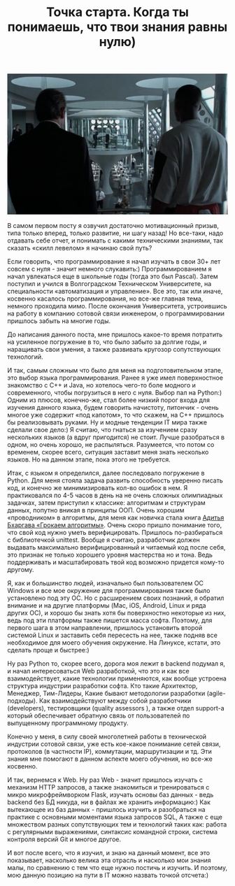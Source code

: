 ﻿---
layout: post
title: Точка старта. Когда ты понимаешь, что твои знания равны нулю)
---
<img src="\image\start-point2.jpeg" alt="drawing" width="2000"/>

В самом первом посту я озвучил достаточно мотивационный призыв, типа только вперед, только развитие, ни шагу назад! Но все-таки, надо отдавать себе отчет, и понимать с какими техническими знаниями, так сказать «скилл левелом» я начинаю свой путь? 

Если говорить, что программирование я начал изучать в свои 30+ лет совсем с нуля - значит немного слукавить:) Программированием я начал увлекаться еще в школьные годы (тогда это был Pascal). Затем поступил и учился в Волгоградском Техническом Университете, на специальности «автоматизация и управление». Все это, так или иначе, косвенно касалось программирования, но все-же главная тема, немного проходила мимо. После окончания Университета, устроившись на работу в компанию сотовой связи инженером, о программировании пришлось забыть на многие годы. 

До написания данного поста, мне пришлось какое-то время потратить на усиленное погружение в то, что было забыто за долгие годы, и наращивать свои умения, а также развивать кругозор сопутствующих технологий.

И так, самым сложным что было для меня на подготовительном этапе, это выбор языка программирования. Ранее я уже имел поверхностное знакомство с С++ и Java, но хотелось чего-то боле модного и современного, чтобы погрузиться в него с нуля. Выбор пал на Python:) Одним из плюсов, конечно-же, стал более низкий порог входа для изучения данного языка, будем говорить начистоту, питончик - очень многое уже содержит «под капотом», то что скажем, на C++ пришлось бы реализовывать руками. Ну и модные тенденции IT мира также сделали свое дело:) 
Я считаю, что гнаться за изучением сразу нескольких языков (а вдруг пригодится) не стоит. Лучше разобраться в одном, но очень хорошо, не распыляться. Разумеется, что потом со временем, скорее всего, ситуация заставит меня знать несколько языков. Но на данном этапе, пока этого не требуется.

Итак, с языком я определился, далее последовало погружение в Python. Для меня стояла задача развить способность уверенно писать код, и конечно же минимизировать кол-во ошибок в нем. Я практиковался по 4-5 часов в день на не очень сложных олимпиадных задачках, затем приступил к классике: алгоритмам и структурам данных, попутно вникая в принципы ООП. Очень хорошим «проводником» в алгоритмы, для меня как новичка стала книга [Адитья Бхаргава «Грокаем алгоритмы»](https://www.chitai-gorod.ru/catalog/book/960907/). Очень скоро пришло понимание того, что свой код нужно уметь верифицировать. Пришлось по-разбираться с библиотечкой unittest. Вообще я считаю, разработчик должен выдавать максимально верифицированный и читаемый код после себя, это признак не только хорошего уровня мастерства но и тона. Ведь поддерживать и масштабировать твой код возможно придется кому-то другому.

Я, как и большинство людей, изначально был пользователем ОС Windows и все мое окружение для программирования также было установлено под эту ОС. Но с расширением своих познаний, я обратил внимание и на другие платформы (Mac, iOS, Android, Linux и ряда других ОС), и хорошо бы знать хотя бы поверхностно некоторые из них, ведь под эти платформы также пишется масса софта. Поэтому, для первого шага в этом направлении, пришлось установить второй системой Linux и заставить себя пересесть на нее, также подняв все необходимое для моего обучения окружение. На Линуксе, кстати, это сделать проще и быстрее:) 

Ну раз Python то, скорее всего, дорога моя лежит в backend подумал я, и начал интересоваться Web разработкой, что это и как все взаимодействует, какие технологии применяются, как вообще устроена структура индустрии разработки софта. Кто такие Архитектор, Менеджер, Тим-Лидеры, Какие бывают методологии разработки (agile-подходы). Как взаимодействуют между собой разработчики (developers), тестировщики (quality assessors ), а также отдел support-a который обеспечивает обратную связь от пользователей по выпущенному программному продукту. 

Конечно у меня, в силу своей многолетней работы в технической индустрии сотовой связи, уже есть кое-какое понимание сетей связи, протоколов (в частности IP), коммутации, маршрутизации и тд. Эти знания мне помогают в данном аспекте моего обучения, но все-же косвенно. 

И так, вернемся к Web. Ну раз Web - значит пришлось изучать с механизм HTTP запросов, а также знакомиться и тренироваться с микро микрофреймворком Flask, изучать основы баз данных - ведь backend без БД никуда, ни в файлах же хранить информацию:) Как вытекающее из баз данных - пришлось изучить и разобраться на практике с основными моментами языка запросов SQL, А также c еще множеством разных сопутствующих тем и технологий таких как: работа с регулярными выражениями, синтаксис командной строки, система контроля версий Git и многое другое.

И вот после всего, что я изучил, и знаю на данный момент, все это показывает, насколько велика эта отрасль и насколько мои знания малы, по сравнению с тем что еще нужно постичь и изучить. И поэтому, мою данную позицию на пути в IT можно назвать точкой отсчета:) 
 



